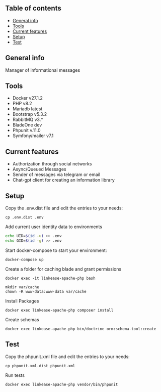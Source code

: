 ## Table of contents

* [General info](#general-info)
* [Tools](#tools)
* [Current features](#current-features)
* [Setup](#setup)
* [Test](#test)

## General info

Manager of informational messages

## Tools

- Docker v27.1.2
- PHP v8.2
- Mariadb latest
- Bootstrap v5.3.2
- RabbitMQ v3.*
- BladeOne dev
- Phpunit v.11.0
- Symfony/mailer v7.1

## Current features

- Authorization through social networks
- Async/Queued Messages
- Sender of messages via telegram or email
- Сhat-gpt client for creating an information library

## Setup

Copy the .env.dist file and edit the entries to your needs:

```
cp .env.dist .env
```

Add current user identity data to environments
```sh
echo UID=$(id -u) >> .env
echo GID=$(id -g) >> .env
```

Start docker-compose to start your environment:

```
docker-compose up
```

Create a folder for caching blade and grant permissions
```
docker exec -it linkease-apache-php bash

mkdir var/cache
chown -R www-data:www-data var/cache
```

Install Packages

```
docker exec linkease-apache-php composer install
```

Create schemas

```
docker exec linkease-apache-php bin/doctrine orm:schema-tool:create
```

## Test

Copy the phpunit.xml file and edit the entries to your needs:

```
cp phpunit.xml.dist phpunit.xml
```

Run tests

```
docker exec linkease-apache-php vendor/bin/phpunit
```